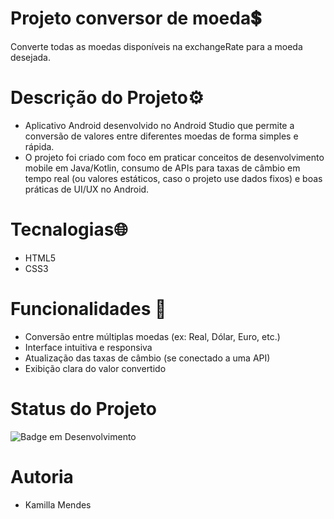 
# Projeto conversor de moeda💲

Converte todas as moedas disponíveis na exchangeRate para a moeda desejada.
# Descrição do Projeto⚙️
* Aplicativo Android desenvolvido no Android Studio que permite a conversão de valores entre diferentes moedas de forma simples e rápida.
* O projeto foi criado com foco em praticar conceitos de desenvolvimento mobile em Java/Kotlin, consumo de APIs para taxas de câmbio em tempo real (ou valores estáticos, caso o projeto use dados fixos) e boas práticas de UI/UX no Android.

# Tecnalogias🌐
* HTML5
* CSS3

# Funcionalidades 🔨
* Conversão entre múltiplas moedas (ex: Real, Dólar, Euro, etc.)
* Interface intuitiva e responsiva
* Atualização das taxas de câmbio (se conectado a uma API)
* Exibição clara do valor convertido

# Status do Projeto
![Badge em Desenvolvimento](http://img.shields.io/static/v1?label=STATUS&message=EM%20DESENVOLVIMENTO&color=GREEN&style=for-the-badge)

 # Autoria
* Kamilla Mendes
